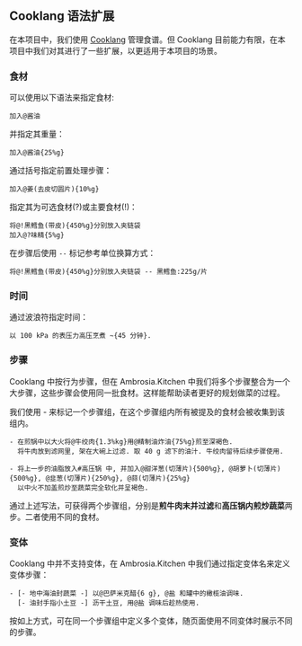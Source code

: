 ## Cooklang 语法扩展

在本项目中，我们使用 [Cooklang](https://cooklang.org/) 管理食谱。但 Cooklang 目前能力有限，在本项目中我们对其进行了一些扩展，以更适用于本项目的场景。

### 食材

可以使用以下语法来指定食材:

```cook
加入@酱油
```

并指定其重量：

```cook
加入@酱油{25%g}
```

通过括号指定前置处理步骤：

```cook
加入@姜(去皮切圆片){10%g}
```

指定其为可选食材(?)或主要食材(!)：

```cook
将@!黑鳕鱼(带皮){450%g}分别放入夹链袋
加入@?味精{5%g}
```

在步骤后使用 `--` 标记参考单位换算方式：

```cook
将@!黑鳕鱼(带皮){450%g}分别放入夹链袋 -- 黑鳕鱼:225g/片
```

### 时间

通过波浪符指定时间：

```cook
以 100 kPa 的表压力高压烹煮 ~{45 分钟}.
```

### 步骤

Cooklang 中按行为步骤，但在 Ambrosia.Kitchen 中我们将多个步骤整合为一个大步骤，这些步骤会使用同一批食材。这样能帮助读者更好的规划做菜的过程。

我们使用 - 来标记一个步骤组，在这个步骤组内所有被提及的食材会被收集到该组内。

```cook
- 在煎锅中以大火将@牛绞肉{1.3%kg}用@精制油炸油{75%g}煎至深褐色.
  将牛肉放到滤网里, 架在大碗上过滤. 取 40 g 滤下的油汁. 牛绞肉留待后续步骤使用.

- 将上一步的油脂放入#高压锅 中, 并加入@甜洋葱(切薄片){500%g}, @胡萝卜(切薄片){500%g}, @韭葱(切薄片){250%g}, @蒜(切薄片){25%g}
  以中火不加盖煎炒至蔬菜完全软化并呈褐色.
```

通过上述写法，可获得两个步骤组，分别是**煎牛肉末并过滤**和**高压锅内煎炒蔬菜**两步。二者使用不同的食材。

### 变体

Cooklang 中并不支持变体，在 Ambrosia.Kitchen 中我们通过指定变体名来定义变体步骤：

```cook
- [- 地中海油封蔬菜 -] 以@巴萨米克醋{6 g}, @盐 和罐中的橄榄油调味.
  [- 油封手指小土豆 -] 沥干土豆, 用@盐 调味后趁热使用.
```

按如上方式，可在同一个步骤组中定义多个变体，随页面使用不同变体时展示不同的步骤。
